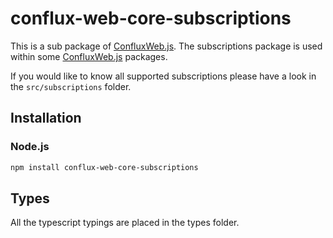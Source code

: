 # conflux-web-core-subscriptions

This is a sub package of [ConfluxWeb.js][repo].
The subscriptions package is used within some [ConfluxWeb.js][repo] packages.

If you would like to know all supported subscriptions please have a look in the ```src/subscriptions``` folder.

## Installation

### Node.js

```bash
npm install conflux-web-core-subscriptions
```

## Types 

All the typescript typings are placed in the types folder. 

[repo]: https://github.com/Conflux-Chain/ConfluxWeb


